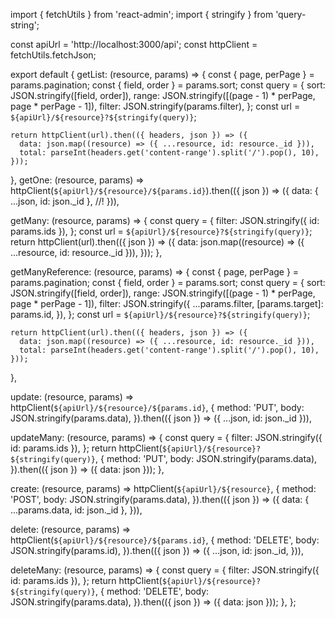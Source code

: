 import { fetchUtils } from 'react-admin';
import { stringify } from 'query-string';

const apiUrl = 'http://localhost:3000/api';
const httpClient = fetchUtils.fetchJson;

export default {
  getList: (resource, params) => {
    const { page, perPage } = params.pagination;
    const { field, order } = params.sort;
    const query = {
      sort: JSON.stringify([field, order]),
      range: JSON.stringify([(page - 1) * perPage, page * perPage - 1]),
      filter: JSON.stringify(params.filter),
    };
    const url = `${apiUrl}/${resource}?${stringify(query)}`;

    return httpClient(url).then(({ headers, json }) => ({
      data: json.map((resource) => ({ ...resource, id: resource._id })),
      total: parseInt(headers.get('content-range').split('/').pop(), 10),
    }));
  },
  getOne: (resource, params) =>
    httpClient(`${apiUrl}/${resource}/${params.id}`).then(({ json }) => ({
      data: { ...json, id: json._id }, //!
    })),

  getMany: (resource, params) => {
    const query = {
      filter: JSON.stringify({ id: params.ids }),
    };
    const url = `${apiUrl}/${resource}?${stringify(query)}`;
    return httpClient(url).then(({ json }) => ({
      data: json.map((resource) => ({ ...resource, id: resource._id })),
    }));
  },

  getManyReference: (resource, params) => {
    const { page, perPage } = params.pagination;
    const { field, order } = params.sort;
    const query = {
      sort: JSON.stringify([field, order]),
      range: JSON.stringify([(page - 1) * perPage, page * perPage - 1]),
      filter: JSON.stringify({
        ...params.filter,
        [params.target]: params.id,
      }),
    };
    const url = `${apiUrl}/${resource}?${stringify(query)}`;

    return httpClient(url).then(({ headers, json }) => ({
      data: json.map((resource) => ({ ...resource, id: resource._id })),
      total: parseInt(headers.get('content-range').split('/').pop(), 10),
    }));
  },

  update: (resource, params) =>
    httpClient(`${apiUrl}/${resource}/${params.id}`, {
      method: 'PUT',
      body: JSON.stringify(params.data),
    }).then(({ json }) => ({ ...json, id: json._id })),

  updateMany: (resource, params) => {
    const query = {
      filter: JSON.stringify({ id: params.ids }),
    };
    return httpClient(`${apiUrl}/${resource}?${stringify(query)}`, {
      method: 'PUT',
      body: JSON.stringify(params.data),
    }).then(({ json }) => ({ data: json }));
  },

  create: (resource, params) =>
    httpClient(`${apiUrl}/${resource}`, {
      method: 'POST',
      body: JSON.stringify(params.data),
    }).then(({ json }) => ({
      data: { ...params.data, id: json._id },
    })),

  delete: (resource, params) =>
    httpClient(`${apiUrl}/${resource}/${params.id}`, {
      method: 'DELETE',
      body: JSON.stringify(params.id),
    }).then(({ json }) => ({
      ...json,
      id: json._id,
    })),

  deleteMany: (resource, params) => {
    const query = {
      filter: JSON.stringify({ id: params.ids }),
    };
    return httpClient(`${apiUrl}/${resource}?${stringify(query)}`, {
      method: 'DELETE',
      body: JSON.stringify(params.data),
    }).then(({ json }) => ({ data: json }));
  },
};